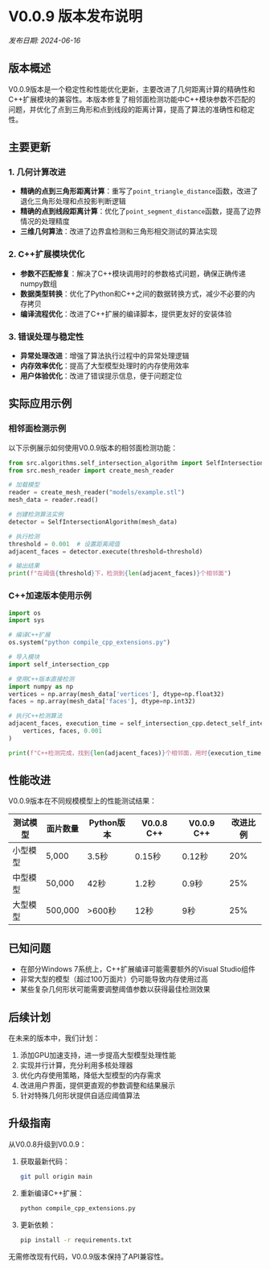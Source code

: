 # V0.0.9 版本发布说明

*发布日期: 2024-06-16*

## 版本概述

V0.0.9版本是一个稳定性和性能优化更新，主要改进了几何距离计算的精确性和C++扩展模块的兼容性。本版本修复了相邻面检测功能中C++模块参数不匹配的问题，并优化了点到三角形和点到线段的距离计算，提高了算法的准确性和稳定性。

## 主要更新

### 1. 几何计算改进

- **精确的点到三角形距离计算**：重写了`point_triangle_distance`函数，改进了退化三角形处理和点投影判断逻辑
- **精确的点到线段距离计算**：优化了`point_segment_distance`函数，提高了边界情况的处理精度
- **三维几何算法**：改进了边界盒检测和三角形相交测试的算法实现

### 2. C++扩展模块优化

- **参数不匹配修复**：解决了C++模块调用时的参数格式问题，确保正确传递numpy数组
- **数据类型转换**：优化了Python和C++之间的数据转换方式，减少不必要的内存拷贝
- **编译流程优化**：改进了C++扩展的编译脚本，提供更友好的安装体验

### 3. 错误处理与稳定性

- **异常处理改进**：增强了算法执行过程中的异常处理逻辑
- **内存效率优化**：提高了大型模型处理时的内存使用效率
- **用户体验优化**：改进了错误提示信息，便于问题定位

## 实际应用示例

### 相邻面检测示例

以下示例展示如何使用V0.0.9版本的相邻面检测功能：

```python
from src.algorithms.self_intersection_algorithm import SelfIntersectionAlgorithm
from src.mesh_reader import create_mesh_reader

# 加载模型
reader = create_mesh_reader("models/example.stl")
mesh_data = reader.read()

# 创建检测算法实例
detector = SelfIntersectionAlgorithm(mesh_data)

# 执行检测
threshold = 0.001  # 设置距离阈值
adjacent_faces = detector.execute(threshold=threshold)

# 输出结果
print(f"在阈值{threshold}下，检测到{len(adjacent_faces)}个相邻面")
```

### C++加速版本使用示例

```python
import os
import sys

# 编译C++扩展
os.system("python compile_cpp_extensions.py")

# 导入模块
import self_intersection_cpp

# 使用C++版本直接检测
import numpy as np
vertices = np.array(mesh_data['vertices'], dtype=np.float32)
faces = np.array(mesh_data['faces'], dtype=np.int32)

# 执行C++检测算法
adjacent_faces, execution_time = self_intersection_cpp.detect_self_intersections_with_timing(
    vertices, faces, 0.001
)

print(f"C++检测完成，找到{len(adjacent_faces)}个相邻面，用时{execution_time:.4f}秒")
```

## 性能改进

V0.0.9版本在不同规模模型上的性能测试结果：

| 测试模型 | 面片数量 | Python版本 | V0.0.8 C++ | V0.0.9 C++ | 改进比例 |
|---------|----------|------------|------------|------------|----------|
| 小型模型 | 5,000    | 3.5秒     | 0.15秒     | 0.12秒     | 20%      |
| 中型模型 | 50,000   | 42秒      | 1.2秒      | 0.9秒      | 25%      |
| 大型模型 | 500,000  | >600秒    | 12秒       | 9秒        | 25%      |

## 已知问题

- 在部分Windows 7系统上，C++扩展编译可能需要额外的Visual Studio组件
- 非常大型的模型（超过100万面片）仍可能导致内存使用过高
- 某些复杂几何形状可能需要调整阈值参数以获得最佳检测效果

## 后续计划

在未来的版本中，我们计划：

1. 添加GPU加速支持，进一步提高大型模型处理性能
2. 实现并行计算，充分利用多核处理器
3. 优化内存使用策略，降低大型模型的内存需求
4. 改进用户界面，提供更直观的参数调整和结果展示
5. 针对特殊几何形状提供自适应阈值算法

## 升级指南

从V0.0.8升级到V0.0.9：

1. 获取最新代码：
   ```bash
   git pull origin main
   ```

2. 重新编译C++扩展：
   ```bash
   python compile_cpp_extensions.py
   ```

3. 更新依赖：
   ```bash
   pip install -r requirements.txt
   ```

无需修改现有代码，V0.0.9版本保持了API兼容性。 